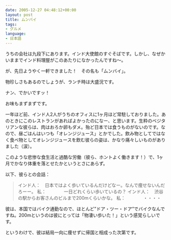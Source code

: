 ```yaml
---
date: 2005-12-27 04:48:12+00:00
layout: post
title: ムンバイ
tags:
- グルメ
language:
- 日本語
---
```


うちの会社は九段下にあります。インド大使館のすぐそばです。しかし、なぜかいままでインド料理屋がこのあたりになかったんですね～。

が、先日ようやく一軒できました！　その名も「ムンバイ」。

物珍しさもあるのでしょうが、ランチ時は大盛況です。

ナン、でかいですッ！

お味もまずまずです。

一年ほど前、インド人2人がうちのオフィスに1ヶ月ほど常駐しておりました。あのときにこのレストランがあればよかったのになー、と思います。生粋のベジタリアンな彼らは、肉はおろか卵もダメ。殆ど日本では食うものがないのです。なので、昼ごはんはいつも「オレンジジュース」とかでした。飲み物としてではなく食べ物としてオレンジジュースを飲む彼らの姿は、かなり痛々しいものがありました（涙）。

このような悲惨な食生活と過酷な労働（彼ら、ホントよく働きます！）で、1ヶ月でかなり体重を落とせたかというとさにあらず。

以下、彼らとの会話：


<blockquote>インド人：　日本ではよく歩いているんだけどなー。なんで痩せないんだろーー。
私：　　　　一日どれくらい歩いているの？
インド人：　渋谷の駅からお客さんのビルまで200mくらいかな。
私：　　　　・・・・</blockquote>


彼は、本国ではバイク通勤なので、ほとんど”ドア・ツー・ドア”でバイクなんですね。200mというのは彼にとっては「物凄い歩いた！」という感覚らしいです。

というわけで、彼は結局一向に痩せずに帰国と相成った次第です。
